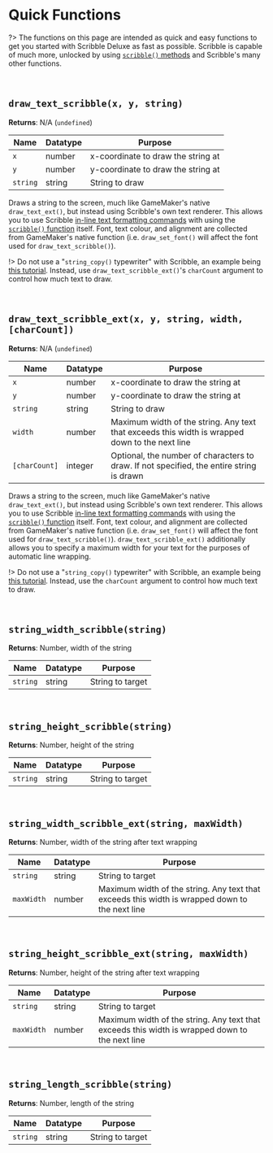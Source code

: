 # Quick Functions

?> The functions on this page are intended as quick and easy functions to get you started with Scribble Deluxe as fast as possible. Scribble is capable of much more, unlocked by using [`scribble()` methods](scribble-methods) and Scribble's many other functions.

&nbsp;

## `draw_text_scribble(x, y, string)`

**Returns**: N/A (`undefined`)

|Name    |Datatype|Purpose                           |
|--------|--------|----------------------------------|
|`x`     |number  |x-coordinate to draw the string at|
|`y`     |number  |y-coordinate to draw the string at|
|`string`|string  |String to draw                    |

Draws a string to the screen, much like GameMaker's native `draw_text_ext()`, but instead using Scribble's own text renderer. This allows you to use Scribble [in-line text formatting commands]() with using the [`scribble()` function](scribble-methods) itself. Font, text colour, and alignment are collected from GameMaker's native function (i.e. `draw_set_font()` will affect the font used for `draw_text_scribble()`).

!> Do not use a "`string_copy()` typewriter" with Scribble, an example being [this tutorial](https://www.yoyogames.com/en/blog/coffee-break-tutorial-easy-typewriter-dialogue-gml). Instead, use `draw_text_scribble_ext()`'s `charCount` argument to control how much text to draw.

&nbsp;

## `draw_text_scribble_ext(x, y, string, width, [charCount])`

**Returns**: N/A (`undefined`)

|Name         |Datatype|Purpose                                                                                       |
|-------------|--------|----------------------------------------------------------------------------------------------|
|`x`          |number  |x-coordinate to draw the string at                                                            |
|`y`          |number  |y-coordinate to draw the string at                                                            |
|`string`     |string  |String to draw                                                                                |
|`width`      |number  |Maximum width of the string. Any text that exceeds this width is wrapped down to the next line|
|`[charCount]`|integer |Optional, the number of characters to draw. If not specified, the entire string is drawn      |

Draws a string to the screen, much like GameMaker's native `draw_text_ext()`, but instead using Scribble's own text renderer. This allows you to use Scribble [in-line text formatting commands]() with using the [`scribble()` function](scribble-methods) itself. Font, text colour, and alignment are collected from GameMaker's native function (i.e. `draw_set_font()` will affect the font used for `draw_text_scribble()`). `draw_text_scribble_ext()` additionally allows you to specify a maximum width for your text for the purposes of automatic line wrapping.

!> Do not use a "`string_copy()` typewriter" with Scribble, an example being [this tutorial](https://www.yoyogames.com/en/blog/coffee-break-tutorial-easy-typewriter-dialogue-gml). Instead, use the `charCount` argument to control how much text to draw.

&nbsp;

## `string_width_scribble(string)`

**Returns**: Number, width of the string

|Name    |Datatype|Purpose         |
|--------|--------|----------------|
|`string`|string  |String to target|

&nbsp;

## `string_height_scribble(string)`

**Returns**: Number, height of the string

|Name    |Datatype|Purpose         |
|--------|--------|----------------|
|`string`|string  |String to target|

&nbsp;

## `string_width_scribble_ext(string, maxWidth)`

**Returns**: Number, width of the string after text wrapping

|Name      |Datatype|Purpose                                                                                       |
|----------|--------|----------------------------------------------------------------------------------------------|
|`string`  |string  |String to target                                                                              |
|`maxWidth`|number  |Maximum width of the string. Any text that exceeds this width is wrapped down to the next line|

&nbsp;

## `string_height_scribble_ext(string, maxWidth)`

**Returns**: Number, height of the string after text wrapping

|Name      |Datatype|Purpose                                                                                       |
|----------|--------|----------------------------------------------------------------------------------------------|
|`string`  |string  |String to target                                                                              |
|`maxWidth`|number  |Maximum width of the string. Any text that exceeds this width is wrapped down to the next line|

&nbsp;

## `string_length_scribble(string)`

**Returns**: Number, length of the string

|Name    |Datatype|Purpose         |
|--------|--------|----------------|
|`string`|string  |String to target|